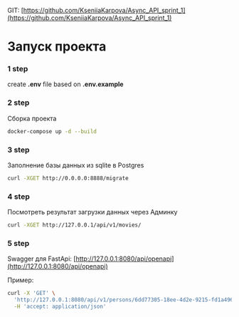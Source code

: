 GIT: [https://github.com/KseniiaKarpova/Async_API_sprint_1](https://github.com/KseniiaKarpova/Async_API_sprint_1)
# Запуск проекта
### 1 step

create **.env** file based on **.env.example**<br>

### 2 step
Сборка проекта
```bash
docker-compose up -d --build
```

### 3 step
Заполнение базы данных из sqlite в Postgres

```bash
curl -XGET http://0.0.0.0:8888/migrate
```

### 4 step
Посмотреть результат загрузки данных через Админку
```bash
curl -XGET http://127.0.0.1/api/v1/movies/
```


### 5 step
Swagger для FastApi: 
[http://127.0.0.1:8080/api/openapi](http://127.0.0.1:8080/api/openapi)

Пример:
```bash
curl -X 'GET' \
  'http://127.0.0.1:8080/api/v1/persons/6dd77305-18ee-4d2e-9215-fd1a496ccfdf/film' \
  -H 'accept: application/json'
```
